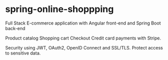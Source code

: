 # spring-online-shoppping 
Full Stack E-commerce application with Angular front-end and Spring Boot back-end

Product catalog
Shopping cart
Checkout
Credit card payments with Stripe.

Security using JWT, OAuth2, OpenID Connect and SSL/TLS.
Protect access to sensitive data.
 
